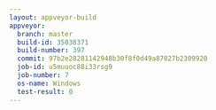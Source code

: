 ```yaml
---
layout: appveyor-build
appveyor:
  branch: master
  build-id: 35038371
  build-number: 397
  commit: 97b2e28281142948b30f8f0d49a87027b2309920
  job-id: u5muuoc88i33rsg9
  job-number: 7
  os-name: Windows
  test-result: 0
---
```

